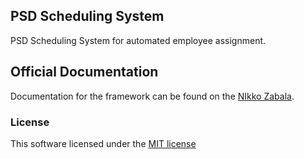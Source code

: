 ## PSD Scheduling System

PSD Scheduling System for automated employee assignment.

## Official Documentation

Documentation for the framework can be found on the [NIkko Zabala](http://Nikkozabala.com).


### License

This software licensed under the [MIT license](http://opensource.org/licenses/MIT)
